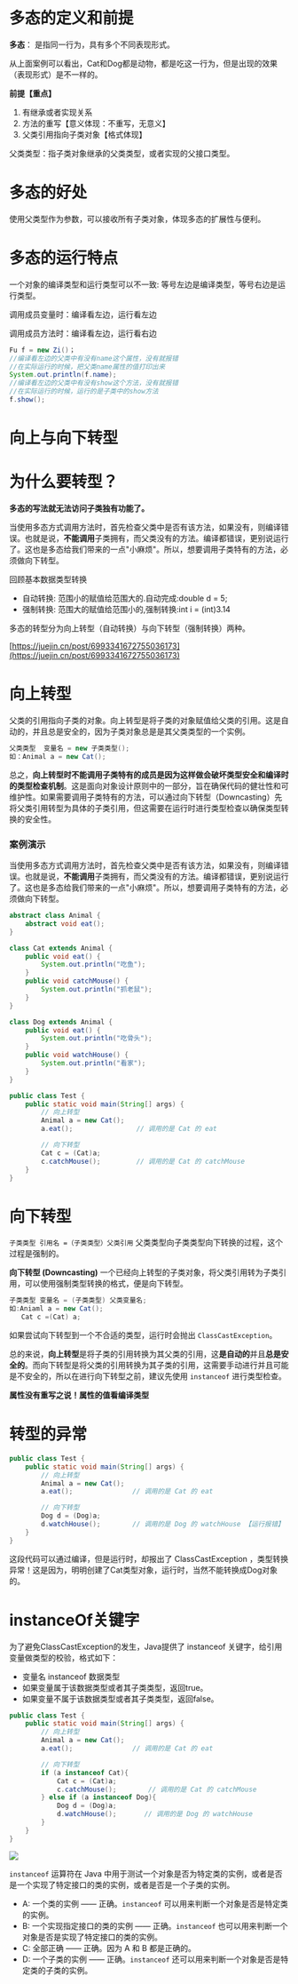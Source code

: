 # 多态的定义和前提

**多态**： 是指同一行为，具有多个不同表现形式。

从上面案例可以看出，Cat和Dog都是动物，都是吃这一行为，但是出现的效果（表现形式）是不一样的。

**前提【重点】**

1. 有继承或者实现关系
2. 方法的重写【意义体现：不重写，无意义】
3. 父类引用指向子类对象【格式体现】

父类类型：指子类对象继承的父类类型，或者实现的父接口类型。

# 多态的好处

使用父类型作为参数，可以接收所有子类对象，体现多态的扩展性与便利。

# 多态的运行特点

一个对象的编译类型和运行类型可以不一致: 等号左边是编译类型，等号右边是运行类型。

调用成员变量时：编译看左边，运行看左边

调用成员方法时：编译看左边，运行看右边

```Java
Fu f = new Zi()；
//编译看左边的父类中有没有name这个属性，没有就报错
//在实际运行的时候，把父类name属性的值打印出来
System.out.println(f.name);
//编译看左边的父类中有没有show这个方法，没有就报错
//在实际运行的时候，运行的是子类中的show方法
f.show();
```

# 向上与向下转型

# 为什么要转型？

**多态的写法就无法访问子类独有功能了。**

当使用多态方式调用方法时，首先检查父类中是否有该方法，如果没有，则编译错误。也就是说，**不能调用**子类拥有，而父类没有的方法。编译都错误，更别说运行了。这也是多态给我们带来的一点"小麻烦"。所以，想要调用子类特有的方法，必须做向下转型。

回顾基本数据类型转换

- 自动转换: 范围小的赋值给范围大的.自动完成:double d = 5;
- 强制转换: 范围大的赋值给范围小的,强制转换:int i = (int)3.14

  

多态的转型分为向上转型（自动转换）与向下转型（强制转换）两种。

[https://juejin.cn/post/6993341672755036173](https://juejin.cn/post/6993341672755036173)

# 向上转型

父类的引用指向子类的对象。向上转型是将子类的对象赋值给父类的引用。这是自动的，并且总是安全的，因为子类对象总是是其父类类型的一个实例。

```Java
父类类型  变量名 = new 子类类型();
如：Animal a = new Cat();
```

总之，**向上转型时不能调用子类特有的成员是因为这样做会破坏类型安全和编译时的类型检查机制**。这是面向对象设计原则中的一部分，旨在确保代码的健壮性和可维护性。如果需要调用子类特有的方法，可以通过向下转型（Downcasting）先将父类引用转型为具体的子类引用，但这需要在运行时进行类型检查以确保类型转换的安全性。

### 案例演示

当使用多态方式调用方法时，首先检查父类中是否有该方法，如果没有，则编译错误。也就是说，**不能调用**子类拥有，而父类没有的方法。编译都错误，更别说运行了。这也是多态给我们带来的一点"小麻烦"。所以，想要调用子类特有的方法，必须做向下转型。

```Java
abstract class Animal {
    abstract void eat();
}

class Cat extends Animal {
    public void eat() {
        System.out.println("吃鱼");
    }
    public void catchMouse() {
        System.out.println("抓老鼠");
    }
}

class Dog extends Animal {
    public void eat() {
        System.out.println("吃骨头");
    }
    public void watchHouse() {
        System.out.println("看家");
    }
}
```

```Java
public class Test {
    public static void main(String[] args) {
        // 向上转型
        Animal a = new Cat();
        a.eat(); 				// 调用的是 Cat 的 eat

        // 向下转型
        Cat c = (Cat)a;
        c.catchMouse(); 		// 调用的是 Cat 的 catchMouse
    }
}
```

# 向下转型

`子类类型 引用名 =（子类类型）父类引用` 父类类型向子类类型向下转换的过程，这个过程是强制的。

**向下转型 (Downcasting)** 一个已经向上转型的子类对象，将父类引用转为子类引用，可以使用强制类型转换的格式，便是向下转型。

```Java
子类类型 变量名 = (子类类型) 父类变量名;
如:Aniaml a = new Cat();
   Cat c =(Cat) a;
```

如果尝试向下转型到一个不合适的类型，运行时会抛出 `ClassCastException`。

总的来说，**向上转型**是将子类的引用转换为其父类的引用，这**是自动的**并且**总是安全的**。而向下转型是将父类的引用转换为其子类的引用，这需要手动进行并且可能是不安全的，所以在进行向下转型之前，建议先使用 `instanceof` 进行类型检查。

**属性没有重写之说！属性的值看编译类型**

# 转型的异常

```Java
public class Test {
    public static void main(String[] args) {
        // 向上转型
        Animal a = new Cat();
        a.eat();               // 调用的是 Cat 的 eat

        // 向下转型
        Dog d = (Dog)a;
        d.watchHouse();        // 调用的是 Dog 的 watchHouse 【运行报错】
    }
}
```

这段代码可以通过编译，但是运行时，却报出了 ClassCastException ，类型转换异常！这是因为，明明创建了Cat类型对象，运行时，当然不能转换成Dog对象的。

# instanceOf关键字

为了避免ClassCastException的发生，Java提供了 instanceof 关键字，给引用变量做类型的校验，格式如下：

- 变量名 instanceof 数据类型
- 如果变量属于该数据类型或者其子类类型，返回true。
- 如果变量不属于该数据类型或者其子类类型，返回false。

```Java
public class Test {
    public static void main(String[] args) {
        // 向上转型
        Animal a = new Cat();
        a.eat();               // 调用的是 Cat 的 eat

        // 向下转型
        if (a instanceof Cat){
            Cat c = (Cat)a;
            c.catchMouse();        // 调用的是 Cat 的 catchMouse
        } else if (a instanceof Dog){
            Dog d = (Dog)a;
            d.watchHouse();       // 调用的是 Dog 的 watchHouse
        }
    }
}
```

[![](https://cdn.nlark.com/yuque/0/2024/png/38953059/1707401343849-522597f9-f118-4a0f-a78b-b7201287abe8.png)](https://cdn.nlark.com/yuque/0/2024/png/38953059/1707401343849-522597f9-f118-4a0f-a78b-b7201287abe8.png)

`instanceof` 运算符在 Java 中用于测试一个对象是否为特定类的实例，或者是否是一个实现了特定接口的类的实例，或者是否是一个子类的实例。

- A: 一个类的实例 —— 正确。`instanceof` 可以用来判断一个对象是否是特定类的实例。
- B: 一个实现指定接口的类的实例 —— 正确。`instanceof` 也可以用来判断一个对象是否是实现了特定接口的类的实例。
- C: 全部正确 —— 正确。因为 A 和 B 都是正确的。
- D: 一个子类的实例 —— 正确。`instanceof` 还可以用来判断一个对象是否是特定类的子类的实例。